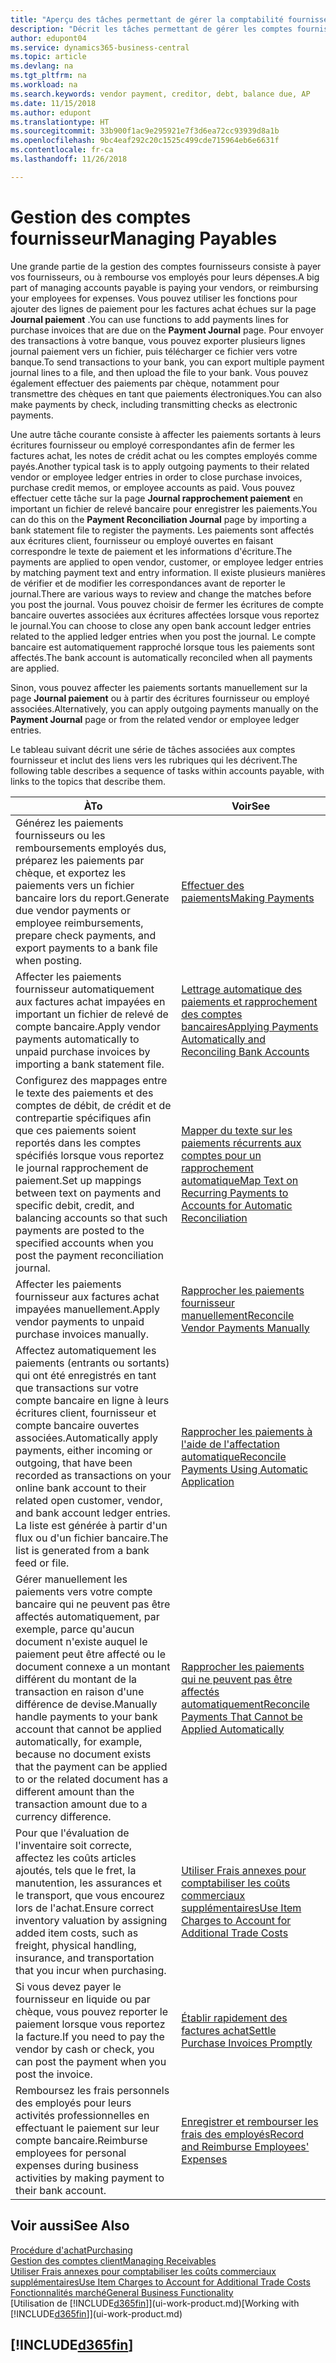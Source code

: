 ```yaml
---
title: "Aperçu des tâches permettant de gérer la comptabilité fournisseur| Microsoft Docs"
description: "Décrit les tâches permettant de gérer les comptes fournisseur, par exemple, le paiement des créditeurs ou l'affectation de paiements sortants aux écritures pour fermer des factures ou des notes de crédit."
author: edupont04
ms.service: dynamics365-business-central
ms.topic: article
ms.devlang: na
ms.tgt_pltfrm: na
ms.workload: na
ms.search.keywords: vendor payment, creditor, debt, balance due, AP
ms.date: 11/15/2018
ms.author: edupont
ms.translationtype: HT
ms.sourcegitcommit: 33b900f1ac9e295921e7f3d6ea72cc93939d8a1b
ms.openlocfilehash: 9bc4eaf292c20c1525c499cde715964eb6e6631f
ms.contentlocale: fr-ca
ms.lasthandoff: 11/26/2018

---
```

# <a name="managing-payables"></a><span data-ttu-id="df2c8-103">Gestion des comptes fournisseur</span><span class="sxs-lookup"><span data-stu-id="df2c8-103">Managing Payables</span></span>

<span data-ttu-id="df2c8-104">Une grande partie de la gestion des comptes fournisseurs consiste à payer vos fournisseurs, ou à rembourse vos employés pour leurs dépenses.</span><span class="sxs-lookup"><span data-stu-id="df2c8-104">A big part of managing accounts payable is paying your vendors, or reimbursing your employees for expenses.</span></span> <span data-ttu-id="df2c8-105">Vous pouvez utiliser les fonctions pour ajouter des lignes de paiement pour les factures achat échues sur la page **Journal paiement** .</span><span class="sxs-lookup"><span data-stu-id="df2c8-105">You can use functions to add payments lines for purchase invoices that are due on the **Payment Journal** page.</span></span> <span data-ttu-id="df2c8-106">Pour envoyer des transactions à votre banque, vous pouvez exporter plusieurs lignes journal paiement vers un fichier, puis télécharger ce fichier vers votre banque.</span><span class="sxs-lookup"><span data-stu-id="df2c8-106">To send transactions to your bank, you can export multiple payment journal lines to a file, and then upload the file to your bank.</span></span> <span data-ttu-id="df2c8-107">Vous pouvez également effectuer des paiements par chèque, notamment pour transmettre des chèques en tant que paiements électroniques.</span><span class="sxs-lookup"><span data-stu-id="df2c8-107">You can also make payments by check, including transmitting checks as electronic payments.</span></span>

<span data-ttu-id="df2c8-108">Une autre tâche courante consiste à affecter les paiements sortants à leurs écritures fournisseur ou employé correspondantes afin de fermer les factures achat, les notes de crédit achat ou les comptes employés comme payés.</span><span class="sxs-lookup"><span data-stu-id="df2c8-108">Another typical task is to apply outgoing payments to their related vendor or employee ledger entries in order to close purchase invoices, purchase credit memos, or employee accounts as paid.</span></span> <span data-ttu-id="df2c8-109">Vous pouvez effectuer cette tâche sur la page **Journal rapprochement paiement** en important un fichier de relevé bancaire pour enregistrer les paiements.</span><span class="sxs-lookup"><span data-stu-id="df2c8-109">You can do this on the **Payment Reconciliation Journal** page by importing a bank statement file to register the payments.</span></span> <span data-ttu-id="df2c8-110">Les paiements sont affectés aux écritures client, fournisseur ou employé ouvertes en faisant correspondre le texte de paiement et les informations d'écriture.</span><span class="sxs-lookup"><span data-stu-id="df2c8-110">The payments are applied to open vendor, customer, or employee ledger entries by matching payment text and entry information.</span></span> <span data-ttu-id="df2c8-111">Il existe plusieurs manières de vérifier et de modifier les correspondances avant de reporter le journal.</span><span class="sxs-lookup"><span data-stu-id="df2c8-111">There are various ways to review and change the matches before you post the journal.</span></span> <span data-ttu-id="df2c8-112">Vous pouvez choisir de fermer les écritures de compte bancaire ouvertes associées aux écritures affectées lorsque vous reportez le journal.</span><span class="sxs-lookup"><span data-stu-id="df2c8-112">You can choose to close any open bank account ledger entries related to the applied ledger entries when you post the journal.</span></span> <span data-ttu-id="df2c8-113">Le compte bancaire est automatiquement rapproché lorsque tous les paiements sont affectés.</span><span class="sxs-lookup"><span data-stu-id="df2c8-113">The bank account is automatically reconciled when all payments are applied.</span></span>

<span data-ttu-id="df2c8-114">Sinon, vous pouvez affecter les paiements sortants manuellement sur la page **Journal paiement** ou à partir des écritures fournisseur ou employé associées.</span><span class="sxs-lookup"><span data-stu-id="df2c8-114">Alternatively, you can apply outgoing payments manually on the **Payment Journal** page or from the related vendor or employee ledger entries.</span></span>

<span data-ttu-id="df2c8-115">Le tableau suivant décrit une série de tâches associées aux comptes fournisseur et inclut des liens vers les rubriques qui les décrivent.</span><span class="sxs-lookup"><span data-stu-id="df2c8-115">The following table describes a sequence of tasks within accounts payable, with links to the topics that describe them.</span></span>

| <span data-ttu-id="df2c8-116">À</span><span class="sxs-lookup"><span data-stu-id="df2c8-116">To</span></span> | <span data-ttu-id="df2c8-117">Voir</span><span class="sxs-lookup"><span data-stu-id="df2c8-117">See</span></span> |
| --- | --- |
| <span data-ttu-id="df2c8-118">Générez les paiements fournisseurs ou les remboursements employés dus, préparez les paiements par chèque, et exportez les paiements vers un fichier bancaire lors du report.</span><span class="sxs-lookup"><span data-stu-id="df2c8-118">Generate due vendor payments or employee reimbursements, prepare check payments, and export payments to a bank file when posting.</span></span> |[<span data-ttu-id="df2c8-119">Effectuer des paiements</span><span class="sxs-lookup"><span data-stu-id="df2c8-119">Making Payments</span></span>](payables-make-payments.md) |
| <span data-ttu-id="df2c8-120">Affecter les paiements fournisseur automatiquement aux factures achat impayées en important un fichier de relevé de compte bancaire.</span><span class="sxs-lookup"><span data-stu-id="df2c8-120">Apply vendor payments automatically to unpaid purchase invoices by importing a bank statement file.</span></span> |[<span data-ttu-id="df2c8-121">Lettrage automatique des paiements et rapprochement des comptes bancaires</span><span class="sxs-lookup"><span data-stu-id="df2c8-121">Applying Payments Automatically and Reconciling Bank Accounts</span></span>](receivables-apply-payments-auto-reconcile-bank-accounts.md) |
|<span data-ttu-id="df2c8-122">Configurez des mappages entre le texte des paiements et des comptes de débit, de crédit et de contrepartie spécifiques afin que ces paiements soient reportés dans les comptes spécifiés lorsque vous reportez le journal rapprochement de paiement.</span><span class="sxs-lookup"><span data-stu-id="df2c8-122">Set up mappings between text on payments and specific debit, credit, and balancing accounts so that such payments are posted to the specified accounts when you post the payment reconciliation journal.</span></span>|[<span data-ttu-id="df2c8-123">Mapper du texte sur les paiements récurrents aux comptes pour un rapprochement automatique</span><span class="sxs-lookup"><span data-stu-id="df2c8-123">Map Text on Recurring Payments to Accounts for Automatic Reconciliation</span></span>](receivables-how-map-text-recurring-payments-accounts-auto-reconcilliation.md)|
| <span data-ttu-id="df2c8-124">Affecter les paiements fournisseur aux factures achat impayées manuellement.</span><span class="sxs-lookup"><span data-stu-id="df2c8-124">Apply vendor payments to unpaid purchase invoices manually.</span></span> |[<span data-ttu-id="df2c8-125">Rapprocher les paiements fournisseur manuellement</span><span class="sxs-lookup"><span data-stu-id="df2c8-125">Reconcile Vendor Payments Manually</span></span>](payables-how-apply-purchase-transactions-manually.md) |
|<span data-ttu-id="df2c8-126">Affectez automatiquement les paiements (entrants ou sortants) qui ont été enregistrés en tant que transactions sur votre compte bancaire en ligne à leurs écritures client, fournisseur et compte bancaire ouvertes associées.</span><span class="sxs-lookup"><span data-stu-id="df2c8-126">Automatically apply payments, either incoming or outgoing, that have been recorded as transactions on your online bank account to their related open customer, vendor, and bank account ledger entries.</span></span> <span data-ttu-id="df2c8-127">La liste est générée à partir d'un flux ou d'un fichier bancaire.</span><span class="sxs-lookup"><span data-stu-id="df2c8-127">The list is generated from a bank feed or file.</span></span>|[<span data-ttu-id="df2c8-128">Rapprocher les paiements à l'aide de l'affectation automatique</span><span class="sxs-lookup"><span data-stu-id="df2c8-128">Reconcile Payments Using Automatic Application</span></span>](receivables-how-reconcile-payments-auto-application.md)|
|<span data-ttu-id="df2c8-129">Gérer manuellement les paiements vers votre compte bancaire qui ne peuvent pas être affectés automatiquement, par exemple, parce qu'aucun document n'existe auquel le paiement peut être affecté ou le document connexe a un montant différent du montant de la transaction en raison d'une différence de devise.</span><span class="sxs-lookup"><span data-stu-id="df2c8-129">Manually handle payments to your bank account that cannot be applied automatically, for example, because no document exists that the payment can be applied to or the related document has a different amount than the transaction amount due to a currency difference.</span></span>|[<span data-ttu-id="df2c8-130">Rapprocher les paiements qui ne peuvent pas être affectés automatiquement</span><span class="sxs-lookup"><span data-stu-id="df2c8-130">Reconcile Payments That Cannot be Applied Automatically</span></span>](receivables-how-reconcile-payments-cannot-apply-auto.md)|
|<span data-ttu-id="df2c8-131">Pour que l'évaluation de l'inventaire soit correcte, affectez les coûts articles ajoutés, tels que le fret, la manutention, les assurances et le transport, que vous encourez lors de l'achat.</span><span class="sxs-lookup"><span data-stu-id="df2c8-131">Ensure correct inventory valuation by assigning added item costs, such as freight, physical handling, insurance, and transportation that you incur when purchasing.</span></span>|[<span data-ttu-id="df2c8-132">Utiliser Frais annexes pour comptabiliser les coûts commerciaux supplémentaires</span><span class="sxs-lookup"><span data-stu-id="df2c8-132">Use Item Charges to Account for Additional Trade Costs</span></span>](payables-how-assign-item-charges.md)|
|<span data-ttu-id="df2c8-133">Si vous devez payer le fournisseur en liquide ou par chèque, vous pouvez reporter le paiement lorsque vous reportez la facture.</span><span class="sxs-lookup"><span data-stu-id="df2c8-133">If you need to pay the vendor by cash or check, you can post the payment when you post the invoice.</span></span>|[<span data-ttu-id="df2c8-134">Établir rapidement des factures achat</span><span class="sxs-lookup"><span data-stu-id="df2c8-134">Settle Purchase Invoices Promptly</span></span>](finance-how-to-settle-purchase-invoices-promptly.md)|
|<span data-ttu-id="df2c8-135">Remboursez les frais personnels des employés pour leurs activités professionnelles en effectuant le paiement sur leur compte bancaire.</span><span class="sxs-lookup"><span data-stu-id="df2c8-135">Reimburse employees for personal expenses during business activities by making payment to their bank account.</span></span>|[<span data-ttu-id="df2c8-136">Enregistrer et rembourser les frais des employés</span><span class="sxs-lookup"><span data-stu-id="df2c8-136">Record and Reimburse Employees' Expenses</span></span>](finance-how-record-reimburse-employee-expenses.md)|

## <a name="see-also"></a><span data-ttu-id="df2c8-137">Voir aussi</span><span class="sxs-lookup"><span data-stu-id="df2c8-137">See Also</span></span>
[<span data-ttu-id="df2c8-138">Procédure d'achat</span><span class="sxs-lookup"><span data-stu-id="df2c8-138">Purchasing</span></span>](purchasing-manage-purchasing.md)  
[<span data-ttu-id="df2c8-139">Gestion des comptes client</span><span class="sxs-lookup"><span data-stu-id="df2c8-139">Managing Receivables</span></span>](receivables-manage-receivables.md)  
[<span data-ttu-id="df2c8-140">Utiliser Frais annexes pour comptabiliser les coûts commerciaux supplémentaires</span><span class="sxs-lookup"><span data-stu-id="df2c8-140">Use Item Charges to Account for Additional Trade Costs</span></span>](payables-how-assign-item-charges.md)  
[<span data-ttu-id="df2c8-141">Fonctionnalités marché</span><span class="sxs-lookup"><span data-stu-id="df2c8-141">General Business Functionality</span></span>](ui-across-business-areas.md)  
<span data-ttu-id="df2c8-142">[Utilisation de [!INCLUDE[d365fin](includes/d365fin_md.md)]](ui-work-product.md)</span><span class="sxs-lookup"><span data-stu-id="df2c8-142">[Working with [!INCLUDE[d365fin](includes/d365fin_md.md)]](ui-work-product.md)</span></span>

## [!INCLUDE[d365fin](includes/free_trial_md.md)]  

